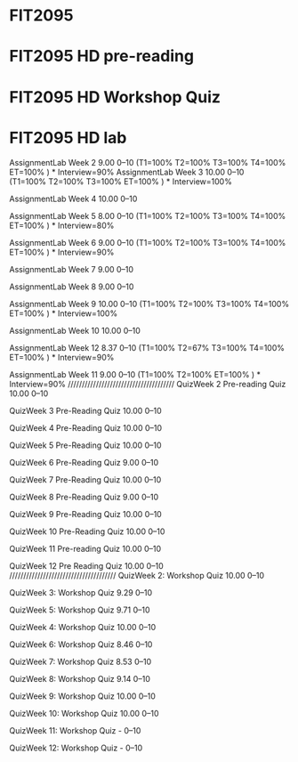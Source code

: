 # FIT2095
# FIT2095 HD pre-reading
# FIT2095 HD Workshop Quiz
# FIT2095 HD lab
AssignmentLab Week 2	9.00	0–10	(T1=100% T2=100% T3=100% T4=100% ET=100% ) * Interview=90%
AssignmentLab Week 3	10.00	0–10	
(T1=100%  T2=100%  T3=100%  ET=100%  ) * Interview=100%

AssignmentLab Week 4	10.00	0–10	 

AssignmentLab Week 5	8.00	0–10	(T1=100% T2=100% T3=100% T4=100% ET=100% ) * Interview=80%

AssignmentLab Week 6	9.00	0–10	(T1=100% T2=100% T3=100% T4=100% ET=100% ) * Interview=90%

AssignmentLab Week 7	9.00	0–10	 

AssignmentLab Week 8	9.00	0–10	 

AssignmentLab Week 9	10.00	0–10	(T1=100% T2=100% T3=100% T4=100% ET=100% ) * Interview=100%

AssignmentLab Week 10	10.00	0–10	 

AssignmentLab Week 12	8.37	0–10	(T1=100% T2=67% T3=100% T4=100% ET=100% ) * Interview=90%

AssignmentLab Week 11	9.00	0–10	(T1=100% T2=100% ET=100% ) * Interview=90%
//////////////////////////////////////
QuizWeek 2 Pre-reading Quiz	10.00	0–10	 

QuizWeek 3 Pre-Reading Quiz	10.00	0–10	 

QuizWeek 4 Pre-Reading Quiz	10.00	0–10	 

QuizWeek 5 Pre-Reading Quiz	10.00	0–10	 

QuizWeek 6 Pre-Reading Quiz	9.00	0–10	 

QuizWeek 7 Pre-Reading Quiz	10.00	0–10	 

QuizWeek 8 Pre-Reading Quiz	9.00	0–10	 

QuizWeek 9 Pre-Reading Quiz	10.00	0–10	 

QuizWeek 10 Pre-Reading Quiz	10.00	0–10	 

QuizWeek 11 Pre-reading Quiz	10.00	0–10	 

QuizWeek 12 Pre Reading Quiz	10.00	0–10	 
//////////////////////////////////////
QuizWeek 2: Workshop Quiz	10.00	0–10	 

QuizWeek 3: Workshop Quiz	9.29	0–10	 

QuizWeek 5: Workshop Quiz	9.71	0–10	 

QuizWeek 4: Workshop Quiz	10.00	0–10	 

QuizWeek 6: Workshop Quiz	8.46	0–10	 

QuizWeek 7: Workshop Quiz	8.53	0–10	 

QuizWeek 8: Workshop Quiz	9.14	0–10	 

QuizWeek 9: Workshop Quiz	10.00	0–10	 

QuizWeek 10: Workshop Quiz	10.00	0–10	 

QuizWeek 11: Workshop Quiz	-	0–10	 

QuizWeek 12: Workshop Quiz	-	0–10	 
